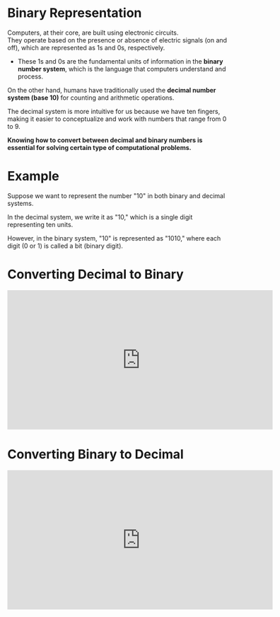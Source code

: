 # Binary Representation

Computers, at their core, are built using electronic circuits.\
They operate based on the presence or absence of electric signals (on and off), which are represented as 1s and 0s, respectively. 
- These 1s and 0s are the fundamental units of information in the **binary number system**, which is the language that computers understand and process.

On the other hand, humans have traditionally used the **decimal number system (base 10)** for counting and arithmetic operations. 

The decimal system is more intuitive for us because we have ten fingers, making it easier to conceptualize and work with numbers that range from 0 to 9.

**Knowing how to convert between decimal and binary numbers is essential for solving certain type of computational problems.**

# Example 

Suppose we want to represent the number "10" in both binary and decimal systems. 

In the decimal system, we write it as "10," which is a single digit representing ten units.

However, in the binary system, "10" is represented as "1010," where each digit (0 or 1) is called a bit (binary digit).

# Converting Decimal to Binary

<iframe width="600" height="315" src="https://www.youtube.com/embed/rsxT4FfRBaM?si=t7NE6FVJQPWtI9CI" title="YouTube video player" frameborder="0" allow="accelerometer; autoplay; clipboard-write; encrypted-media; gyroscope; picture-in-picture; web-share" referrerpolicy="strict-origin-when-cross-origin" allowfullscreen></iframe>

# Converting Binary to Decimal 

<iframe width="600" height="315" src="https://www.youtube.com/embed/VLflTjd3lWA?si=FRAsZU7y4XQaoV6q" title="YouTube video player" frameborder="0" allow="accelerometer; autoplay; clipboard-write; encrypted-media; gyroscope; picture-in-picture; web-share" referrerpolicy="strict-origin-when-cross-origin" allowfullscreen></iframe>
